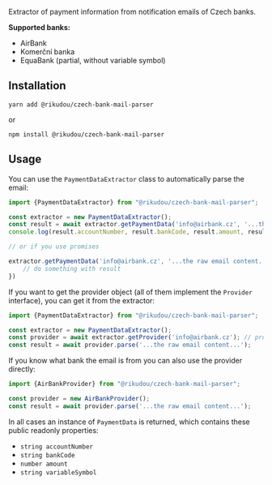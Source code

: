 Extractor of payment information from notification emails of Czech banks.

**Supported banks:**

- AirBank
- Komerční banka
- EquaBank (partial, without variable symbol)

## Installation

`yarn add @rikudou/czech-bank-mail-parser`

or

`npm install @rikudou/czech-bank-mail-parser`

## Usage

You can use the `PaymentDataExtractor` class to automatically parse the email:

```typescript
import {PaymentDataExtractor} from "@rikudou/czech-bank-mail-parser";

const extractor = new PaymentDataExtractor();
const result = await extractor.getPaymentData('info@airbank.cz', '...the raw email content...');
console.log(result.accountNumber, result.bankCode, result.amount, result.variableSymbol);

// or if you use promises

extractor.getPaymentData('info@airbank.cz', '...the raw email content...').then(result => {
    // do something with result
})
```

If you want to get the provider object (all of them implement the `Provider` interface), you can get it from the
extractor:

```typescript
import {PaymentDataExtractor} from "@rikudou/czech-bank-mail-parser";

const extractor = new PaymentDataExtractor();
const provider = await extractor.getProvider('info@airbank.cz'); // provider is now an instance of AirBankProvider
const result = await provider.parse('...the raw email content...');
```

If you know what bank the email is from you can also use the provider directly:

```typescript
import {AirBankProvider} from "@rikudou/czech-bank-mail-parser";

const provider = new AirBankProvider();
const result = await provider.parse('...the raw email content...');
```

In all cases an instance of `PaymentData` is returned, which contains these public readonly properties:

- `string accountNumber`
- `string bankCode`
- `number amount`
- `string variableSymbol`
